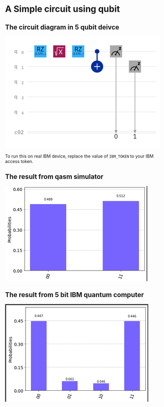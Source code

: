 # A Simple circuit using qubit

## The circuit diagram in 5 qubit deivce

![circuit diagram](circ.png)

To run this on real IBM device, replace the value of `IBM_TOKEN` to your IBM access token.

## The result from qasm simulator

![simulation result](simu.png)

## The result from 5 bit IBM quantum computer

![realqc result](rqc.png)